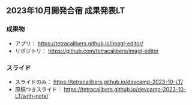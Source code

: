 ## 2023年10月開発合宿 成果発表LT

### 成果物

- アプリ： https://tetracalibers.github.io/imagl-editor/
- リポジトリ： https://github.com/tetracalibers/imagl-editor

### スライド

- スライドのみ： https://tetracalibers.github.io/devcamp-2023-10-LT/
- 原稿つきスライド： https://tetracalibers.github.io/devcamp-2023-10-LT/with-note/
